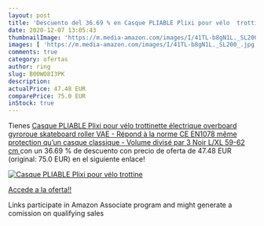 ```yaml
---
layout: post
title: 'Descuento del 36.69 % en Casque PLIABLE Plixi pour vélo  trottine'
date: 2020-12-07 13:05:43
thumbnailImage: 'https://m.media-amazon.com/images/I/41TL-b8gN1L._SL200_.jpg'
images: [ 'https://m.media-amazon.com/images/I/41TL-b8gN1L._SL200_.jpg' ]
comments: true
category: ofertas
author: ring
slug: B00WO8I3PK
description:
actualPrice: 47.48 EUR
comparePrice: 75.0 EUR
inStock: true
---
```


Tienes [Casque PLIABLE Plixi pour vélo  trottinette électrique  overboard  gyroroue  skateboard  roller  VAE - Répond à la norme CE EN1078  même protection qu’un casque classique - Volume divisé par 3  Noir  L/XL  59-62 cm  ](https://www.amazon.fr/dp/B00WO8I3PK/?tag=tolees0d-21) con un 36.69 % de descuento con precio de oferta de 47.48 EUR (original: 75.0 EUR) en el siguiente enlace!

[![Casque PLIABLE Plixi pour vélo  trottine](https://m.media-amazon.com/images/I/41TL-b8gN1L._SL200_.jpg)](https://www.amazon.fr/dp/B00WO8I3PK/?tag=tolees0d-21)

[Accede a la oferta!!](https://www.amazon.fr/dp/B00WO8I3PK/?tag=tolees0d-21)

Links participate in Amazon Associate program and might generate a comission on qualifying sales


